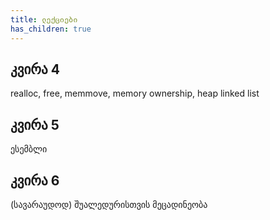 ```yaml
---
title: ლექციები
has_children: true
---
```


## კვირა 4
realloc, free, memmove, memory ownership, heap linked list

## კვირა 5
ესემბლი

## კვირა 6
(სავარაუდოდ) შუალედურისთვის მეცადინეობა